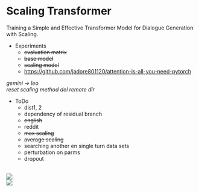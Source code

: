 # Scaling Transformer
Training a Simple and Effective Transformer Model for Dialogue Generation with Scaling.

- Experiments
  - ~~evaluation matrix~~
  - ~~base model~~
  - ~~scaling model~~
  - https://github.com/jadore801120/attention-is-all-you-need-pytorch
 
*gemini -> leo* <br>
*reset scaling method*
*del remote dir*

- ToDo
  - dist1, 2
  - dependency of residual branch
  - ~~english~~
  - reddit
  - ~~max scaling~~
  - ~~average scaling~~
  - searching another en single turn data sets
  - perturbation on parms
  - dropout
<br>
<img src = "https://user-images.githubusercontent.com/55969260/112742833-e13e7800-8fcc-11eb-9a33-9de19555e39e.png"> <br>
<img src = "https://user-images.githubusercontent.com/55969260/112742819-cbc94e00-8fcc-11eb-81c9-0dcf5303d5ed.png"> <br>

